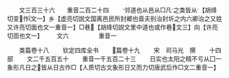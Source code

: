 <!-- { "loadSidebar": true } -->
　　文三百三十六　　重音二百二十四
　　邻道也从邑从□凡之类皆从【胡绛切变作文一】乡【虚亮切説文国离邑民所封郷也啬夫别治封圻之内六卿治之又姓又许亮切面也文一重音一】□巷【胡绛切説文里中道也或作巷文三】向【许亮切靣也文一】
　　文六　　　　　重音一














　　类篇卷十八
　　钦定四库全书
　　篇卷十九
　　宋　司马光　撰
　　十四部
　　文二千五百五十
　　重音一千五百二十三
　　日实也太阳之精不亏从囗一象形凡日之皆从日古作□【人质切古文象形日又而力切唐武后作□文二重音一】
